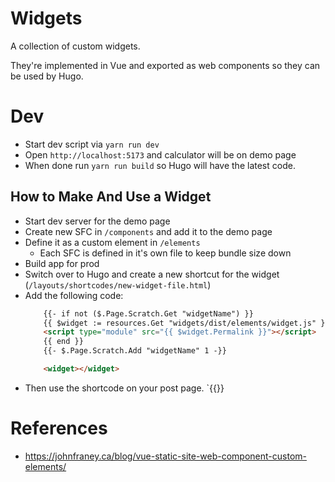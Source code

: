 # Widgets

A collection of custom widgets.

They're implemented in Vue and exported as web components so they can be used by Hugo.

# Dev

- Start dev script via `yarn run dev`
- Open `http://localhost:5173` and calculator will be on demo page
- When done run `yarn run build` so Hugo will have the latest code.

## How to Make And Use a Widget
- Start dev server for the demo page
- Create new SFC in `/components` and add it to the demo page
- Define it as a custom element in `/elements`
    - Each SFC is defined in it's own file to keep bundle size down
- Build app for prod
- Switch over to Hugo and create a new shortcut for the widget (`/layouts/shortcodes/new-widget-file.html`)
- Add the following code:
    ```html
        {{- if not ($.Page.Scratch.Get "widgetName") }}
        {{ $widget := resources.Get "widgets/dist/elements/widget.js" }}
        <script type="module" src="{{ $widget.Permalink }}"></script>
        {{ end }}
        {{- $.Page.Scratch.Add "widgetName" 1 -}}

        <widget></widget>
    ```
- Then use the shortcode on your post page. `{{<widget >}}

# References
- https://johnfraney.ca/blog/vue-static-site-web-component-custom-elements/